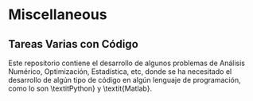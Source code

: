 # Miscellaneous

## Tareas Varias con Código

Este repositorio contiene el desarrollo de algunos problemas de Análisis Numérico, Optimización, Estadística, etc, donde se ha necesitado el desarrollo de algún tipo de código en algún lenguaje de programación, como lo son \textitPython} y \textit{Matlab}.
